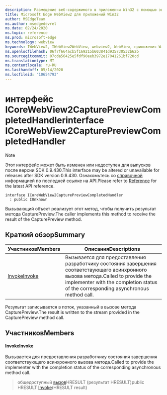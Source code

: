 ```yaml
---
description: Размещение веб-содержимого в приложении Win32 с помощью элемента управления Microsoft Edge WebView2
title: Microsoft Edge WebView2 для приложений Win32
author: MSEdgeTeam
ms.author: msedgedevrel
ms.date: 02/24/2020
ms.topic: reference
ms.prod: microsoft-edge
ms.technology: webview
keywords: IWebView2, IWebView2WebView, webview2, WebView, приложения Win32, Win32, EDGE, ICoreWebView2, ICoreWebView2Host, элемент управления "веб-браузер", HTML Edge
ms.openlocfilehash: 06f7f664acb5f169215b603841d935730532b62b
ms.sourcegitcommit: 07cda56425e5fdf90eeb3972e17041261bf720cd
ms.translationtype: MT
ms.contentlocale: ru-RU
ms.lasthandoff: 05/14/2020
ms.locfileid: "10654793"
---
```

# <span data-ttu-id="a6110-104">интерфейс ICoreWebView2CapturePreviewCompletedHandler</span><span class="sxs-lookup"><span data-stu-id="a6110-104">interface ICoreWebView2CapturePreviewCompletedHandler</span></span> 

> [!NOTE]
> <span data-ttu-id="a6110-105">Этот интерфейс может быть изменен или недоступен для выпусков после версии SDK 0.9.430.</span><span class="sxs-lookup"><span data-stu-id="a6110-105">This interface may be altered or unavailable for releases after SDK version 0.9.430.</span></span> <span data-ttu-id="a6110-106">Ознакомьтесь со [справочной](../../../webview2-api-reference.md) информацией по последней ссылке на API.</span><span class="sxs-lookup"><span data-stu-id="a6110-106">Please refer to [Reference](../../../webview2-api-reference.md) for the latest API reference.</span></span>

```
interface ICoreWebView2CapturePreviewCompletedHandler
  : public IUnknown
```

<span data-ttu-id="a6110-107">Вызывающий объект реализует этот метод, чтобы получить результат метода CapturePreview.</span><span class="sxs-lookup"><span data-stu-id="a6110-107">The caller implements this method to receive the result of the CapturePreview method.</span></span>

## <span data-ttu-id="a6110-108">Краткий обзор</span><span class="sxs-lookup"><span data-stu-id="a6110-108">Summary</span></span>

 <span data-ttu-id="a6110-109">Участников</span><span class="sxs-lookup"><span data-stu-id="a6110-109">Members</span></span>                        | <span data-ttu-id="a6110-110">Описания</span><span class="sxs-lookup"><span data-stu-id="a6110-110">Descriptions</span></span>
--------------------------------|---------------------------------------------
[<span data-ttu-id="a6110-111">Invoke</span><span class="sxs-lookup"><span data-stu-id="a6110-111">Invoke</span></span>](#invoke) | <span data-ttu-id="a6110-112">Вызывается для предоставления разработчику состояния завершения соответствующего асинхронного вызова метода.</span><span class="sxs-lookup"><span data-stu-id="a6110-112">Called to provide the implementer with the completion status of the corresponding asynchronous method call.</span></span>

<span data-ttu-id="a6110-113">Результат записывается в поток, указанный в вызове метода CapturePreview.</span><span class="sxs-lookup"><span data-stu-id="a6110-113">The result is written to the stream provided in the CapturePreview method call.</span></span>

## <span data-ttu-id="a6110-114">Участников</span><span class="sxs-lookup"><span data-stu-id="a6110-114">Members</span></span>

#### <span data-ttu-id="a6110-115">Invoke</span><span class="sxs-lookup"><span data-stu-id="a6110-115">Invoke</span></span> 

<span data-ttu-id="a6110-116">Вызывается для предоставления разработчику состояния завершения соответствующего асинхронного вызова метода.</span><span class="sxs-lookup"><span data-stu-id="a6110-116">Called to provide the implementer with the completion status of the corresponding asynchronous method call.</span></span>

> <span data-ttu-id="a6110-117">общедоступный [вызов](#invoke)HRESULT (результат HRESULT)</span><span class="sxs-lookup"><span data-stu-id="a6110-117">public HRESULT [Invoke](#invoke)(HRESULT result)</span></span>

